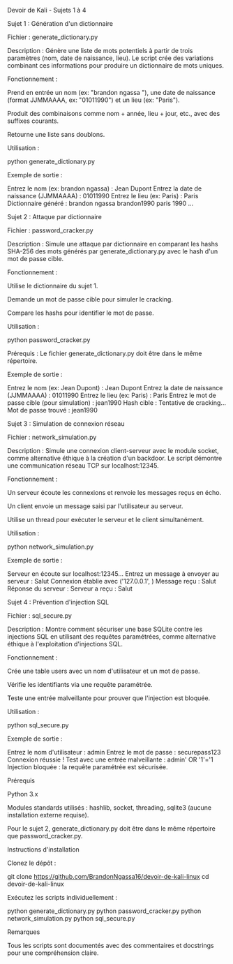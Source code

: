 Devoir de Kali - Sujets 1 à 4


Sujet 1 : Génération d'un dictionnaire





Fichier : generate_dictionary.py



Description : Génère une liste de mots potentiels à partir de trois paramètres (nom, date de naissance, lieu). Le script crée des variations combinant ces informations pour produire un dictionnaire de mots uniques.



Fonctionnement :





Prend en entrée un nom (ex: "brandon ngassa "), une date de naissance (format JJMMAAAA, ex: "01011990") et un lieu (ex: "Paris").



Produit des combinaisons comme nom + année, lieu + jour, etc., avec des suffixes courants.



Retourne une liste sans doublons.



Utilisation :

python generate_dictionary.py



Exemple de sortie :

Entrez le nom (ex: brandon ngassa) : Jean Dupont
Entrez la date de naissance (JJMMAAAA) : 01011990
Entrez le lieu (ex: Paris) : Paris
Dictionnaire généré :
brandon ngassa
brandon1990
paris
1990
...

Sujet 2 : Attaque par dictionnaire





Fichier : password_cracker.py



Description : Simule une attaque par dictionnaire en comparant les hashs SHA-256 des mots générés par generate_dictionary.py avec le hash d'un mot de passe cible.



Fonctionnement :





Utilise le dictionnaire du sujet 1.



Demande un mot de passe cible pour simuler le cracking.



Compare les hashs pour identifier le mot de passe.



Utilisation :

python password_cracker.py



Prérequis : Le fichier generate_dictionary.py doit être dans le même répertoire.



Exemple de sortie :

Entrez le nom (ex: Jean Dupont) : Jean Dupont
Entrez la date de naissance (JJMMAAAA) : 01011990
Entrez le lieu (ex: Paris) : Paris
Entrez le mot de passe cible (pour simulation) : jean1990
Hash cible : <hash>
Tentative de cracking...
Mot de passe trouvé : jean1990

Sujet 3 : Simulation de connexion réseau





Fichier : network_simulation.py



Description : Simule une connexion client-serveur avec le module socket, comme alternative éthique à la création d'un backdoor. Le script démontre une communication réseau TCP sur localhost:12345.



Fonctionnement :





Un serveur écoute les connexions et renvoie les messages reçus en écho.



Un client envoie un message saisi par l'utilisateur au serveur.



Utilise un thread pour exécuter le serveur et le client simultanément.



Utilisation :

python network_simulation.py



Exemple de sortie :

Serveur en écoute sur localhost:12345...
Entrez un message à envoyer au serveur : Salut
Connexion établie avec ('127.0.0.1', <port>)
Message reçu : Salut
Réponse du serveur : Serveur a reçu : Salut

Sujet 4 : Prévention d'injection SQL





Fichier : sql_secure.py



Description : Montre comment sécuriser une base SQLite contre les injections SQL en utilisant des requêtes paramétrées, comme alternative éthique à l'exploitation d'injections SQL.



Fonctionnement :





Crée une table users avec un nom d'utilisateur et un mot de passe.



Vérifie les identifiants via une requête paramétrée.



Teste une entrée malveillante pour prouver que l'injection est bloquée.



Utilisation :

python sql_secure.py



Exemple de sortie :

Entrez le nom d'utilisateur : admin
Entrez le mot de passe : securepass123
Connexion réussie !
Test avec une entrée malveillante : admin' OR '1'='1
Injection bloquée : la requête paramétrée est sécurisée.

Prérequis





Python 3.x



Modules standards utilisés : hashlib, socket, threading, sqlite3 (aucune installation externe requise).



Pour le sujet 2, generate_dictionary.py doit être dans le même répertoire que password_cracker.py.

Instructions d'installation





Clonez le dépôt :

git clone https://github.com/BrandonNgassa16/devoir-de-kali-linux
cd devoir-de-kali-linux



Exécutez les scripts individuellement :

python generate_dictionary.py
python password_cracker.py
python network_simulation.py
python sql_secure.py

Remarques





Tous les scripts sont documentés avec des commentaires et docstrings pour une compréhension claire.
